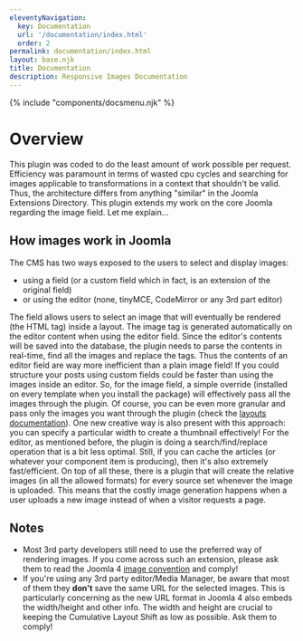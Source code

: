 ```yaml
---
eleventyNavigation:
  key: Documentation
  url: '/documentation/index.html'
  order: 2
permalink: documentation/index.html
layout: base.njk
title: Documentation
description: Responsive Images Documentation
---
```


{% include "components/docsmenu.njk" %}

# Overview

This plugin was coded to do the least amount of work possible per request. Efficiency was paramount in terms of wasted cpu cycles and searching for images applicable to transformations in a context that shouldn't be valid. Thus, the architecture differs from anything "similar" in the Joomla Extensions Directory. This plugin extends my work on the core Joomla regarding the image field. Let me explain...

## How images work in Joomla

The CMS has two ways exposed to the users to select and display images:

- using a field (or a custom field which in fact, is an extension of the original field)
- or using the editor (none, tinyMCE, CodeMirror or any 3rd part editor)

The field allows users to select an image that will eventually be rendered (the HTML tag) inside a layout. The image tag is generated automatically on the editor content when using the editor field. Since the editor's contents will be saved into the database, the plugin needs to parse the contents in real-time, find all the images and replace the tags. Thus the contents of an editor field are way more inefficient than a plain image field! If you could structure your posts using custom fields could be faster than using the images inside an editor.
So, for the image field, a simple override (installed on every template when you install the package) will effectively pass all the images through the plugin. Of course, you can be even more granular and pass only the images you want through the plugin (check the [layouts documentation](/documentation/layouts/index.html)). One new creative way is also present with this approach: you can specify a particular width to create a thumbnail effectively!
For the editor, as mentioned before, the plugin is doing a search/find/replace operation that is a bit less optimal. Still, if you can cache the articles (or whatever your component item is producing), then it's also extremely fast/efficient.
On top of all these, there is a plugin that will create the relative images (in all the allowed formats) for every source set whenever the image is uploaded. This means that the costly image generation happens when a user uploads a new image instead of when a visitor requests a page.

## Notes

- Most 3rd party developers still need to use the preferred way of rendering images. If you come across such an extension, please ask them to read the Joomla 4 [image convention](https://magazine.joomla.org/all-issues/february-2022/new-image-convention-to-help-developers) and comply!
- If you're using any 3rd party editor/Media Manager, be aware that most of them they **don't** save the same URL for the selected images. This is particularly concerning as the new URL format in Joomla 4 also embeds the width/height and other info. The width and height are crucial to keeping the Cumulative Layout Shift as low as possible. Ask them to comply!
